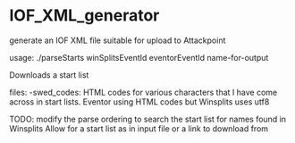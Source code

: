 # IOF_XML_generator
generate an IOF XML file suitable for upload to Attackpoint

usage:
./parseStarts winSplitsEventId eventorEventId name-for-output

Downloads a start list

files:
-swed_codes:
    HTML codes for various characters that I have come across in start lists. Eventor using HTML codes but Winsplits uses utf8
        

TODO:
modify the parse ordering to search the start list for names found in Winsplits
Allow for a start list as in input file or a link to download from

